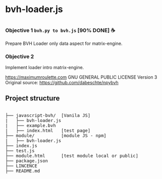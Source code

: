 
# bvh-loader.js
# 

### Objective 1  `bvh.py to bvh.js` [90% DONE] ☕
Prepare BVH Loader only data aspect for matrix-engine.

### Objective 2
Implement loader intro matrix-engine.


https://maximumroulette.com
GNU GENERAL PUBLIC LICENSE Version 3
Original source: https://github.com/dabeschte/npybvh


## Project structure

<pre>

├── javascript-bvh/  [Vanila JS]
|   ├── bvh-loader.js
|   ├── example.bvh
|   ├── index.html   [test page]
├── module/          [module JS - npm]
|   ├── bvh-loader.js
├── index.js
├── test.js
├── module.html      [test module local or public]
├── package.json
├── LINCENCE
├── README.md

</pre>
